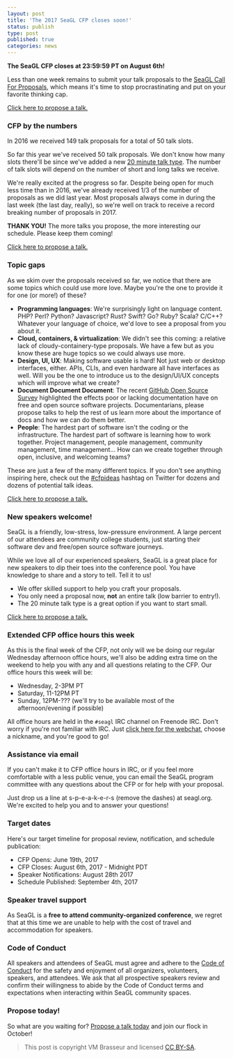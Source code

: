 ```yaml
---
layout: post
title: 'The 2017 SeaGL CFP closes soon!'
status: publish
type: post
published: true
categories: news
---
```


**The SeaGL CFP closes at 23:59:59 PT on August 6th!**

Less than one week remains to submit your talk proposals to the [SeaGL Call For Proposals](https://seagl.org/news/2017/06/19/CFP-open.html), which means it's time to stop procrastinating and put on your favorite thinking cap.

[Click here to propose a talk.](https://osem.seagl.org/conferences/seagl2017/program/proposals)

### CFP by the numbers

In 2016 we received 149 talk proposals for a total of 50 talk slots. 

So far this year we've received 50 talk proposals. We don't know how many slots there'll be since we've added a new [20 minute talk type](https://seagl.org/news/2017/06/19/CFP-open.html). The number of talk slots will depend on the number of short and long talks we receive.

We're really excited at the progress so far. Despite being open for much less time than in 2016, we've already received 1/3 of the number of proposals as we did last year. Most proposals always come in during the last week (the last day, really), so we're well on track to receive a record breaking number of proposals in 2017.

**THANK YOU!** The more talks you propose, the more interesting our schedule. Please keep them coming!

[Click here to propose a talk.](https://osem.seagl.org/conferences/seagl2017/program/proposals)

### Topic gaps

As we skim over the proposals received so far, we notice that there are some topics which could use more love. Maybe you're the one to provide it for one (or more!) of these?

* **Programming languages**: We're surprisingly light on language content. PHP? Perl? Python? Javascript? Rust? Swift? Go? Ruby? Scala? C/C++? Whatever your language of choice, we'd love to see a proposal from you about it.
* **Cloud, containers, & virtualization**: We didn't see this coming: a relative lack of cloudy-containery-type proposals. We have a few but as you know these are huge topics so we could always use more.
* **Design, UI, UX**: Making software usable is hard! Not just web or desktop interfaces, either. APIs, CLIs, and even hardware all have interfaces as well. Will you be the one to introduce us to the design/UI/UX concepts which will improve what we create?
* **Document Document Document**: The recent [GitHub Open Source Survey](http://opensourcesurvey.org/2017/) highlighted the effects poor or lacking documentation have on free and open source software projects. Documentarians, please propose talks to help the rest of us learn more about the importance of docs and how we can do them better.
* **People**: The hardest part of software isn't the coding or the infrastructure. The hardest part of software is learning how to work together. Project management, people management, community management, time management… How can we create together through open, inclusive, and welcoming teams?

These are just a few of the many different topics. If you don't see anything inspiring here, check out the [#cfpideas](https://twitter.com/hashtag/cfpideas?src=hash) hashtag on Twitter for dozens and dozens of potential talk ideas.

[Click here to propose a talk.](https://osem.seagl.org/conferences/seagl2017/program/proposals)

### New speakers welcome!

SeaGL is a friendly, low-stress, low-pressure environment. A large percent of our attendees are community college students, just starting their software dev and free/open source software journeys.

While we love all of our experienced speakers, SeaGL is a great place for new speakers to dip their toes into the conference pool. You have knowledge to share and a story to tell. Tell it to us!

* We offer skilled support to help you craft your proposals.
* You only need a proposal now, **not** an entire talk (low barrier to entry!).
* The 20 minute talk type is a great option if you want to start small.

[Click here to propose a talk.](https://osem.seagl.org/conferences/seagl2017/program/proposals)

### Extended CFP office hours this week

As this is the final week of the CFP, not only will we be doing our regular Wednesday afternoon office hours, we'll also be adding extra time on the weekend to help you with any and all questions relating to the CFP. Our office hours this week will be:

* Wednesday, 2-3PM PT
* Saturday, 11-12PM PT
* Sunday, 12PM-??? (we'll try to be available most of the afternoon/evening if possible)

All office hours are held in the `#seagl` IRC channel on Freenode IRC. Don't worry if you're not familiar with IRC. Just [click here for the webchat](https://webchat.freenode.net/?channels=%23seagl), choose a nickname, and you're good to go!

### Assistance via email

If you can't make it to CFP office hours in IRC, or if you feel more comfortable with a less public venue, you can email the SeaGL program committee with any questions about the CFP or for help with your proposal.

Just drop us a line at s-p-e-a-k-e-r-s (remove the dashes) at seagl.org. We're excited to help you and to answer your questions!

### Target dates

Here's our target timeline for proposal review, notification, and schedule publication:

* CFP Opens: June 19th, 2017
* CFP Closes: August 6th, 2017 - Midnight PDT
* Speaker Notifications: August 28th 2017
* Schedule Published: September 4th, 2017

### Speaker travel support

As SeaGL is a **free to attend community-organized conference**, we regret that at this time we are unable to help with the cost of travel and accommodation for speakers.

### Code of Conduct 

All speakers and attendees of SeaGL must agree and adhere to the [Code of Conduct](https://seagl.org/code_of_conduct.html) for the safety and enjoyment of all organizers, volunteers, speakers, and attendees. We ask that all prospective speakers review and confirm their willingness to abide by the Code of Conduct terms and expectations when interacting within SeaGL community spaces. 

### Propose today!

So what are you waiting for? [Propose a talk today](https://osem.seagl.org/conferences/seagl2017/program/proposals) and join our flock in October!

> This post is copyright VM Brasseur and licensed [CC BY-SA](https://creativecommons.org/licenses/by-sa/4.0/).
